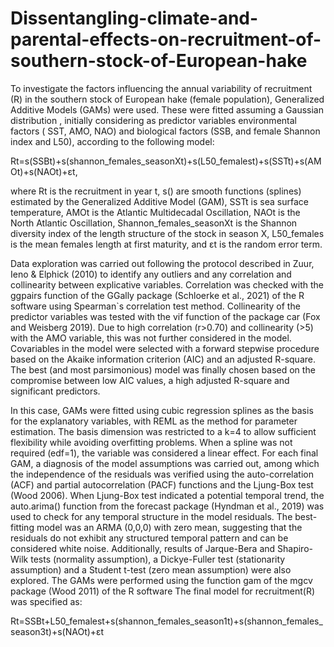 # Dissentangling-climate-and-parental-effects-on-recruitment-of-southern-stock-of-European-hake

To investigate the factors influencing the annual variability of recruitment (R) in the southern stock of European hake (female population), Generalized Additive Models (GAMs) were used. These were fitted assuming a Gaussian distribution , initially considering as predictor variables environmental factors ( SST, AMO, NAO) and biological factors (SSB, and female Shannon index and L50), according to the following model:

Rt=s(SSBt)+s(shannon_females_seasonXt)+s(L50_femalest)+s(SSTt)+s(AMOt)+s(NAOt)+εt,

where Rt is the recruitment in year t, s() are smooth functions (splines) estimated by the Generalized Additive Model (GAM), SSTt is sea surface temperature, AMOt is the Atlantic Multidecadal Oscillation, NAOt is the North Atlantic Oscillation, Shannon_females_seasonXt is the Shannon diversity index of the length structure of the stock in season X, L50_females is the mean females length at first maturity, and εt is the random error term. 

Data exploration was carried out following the protocol described in Zuur, Ieno & Elphick (2010) to identify any outliers and any correlation and collinearity between explicative variables. Correlation was checked with the ggpairs function of the GGally package (Schloerke et al., 2021) of the R software using Spearman`s correlation test method. Collinearity of the predictor variables was tested with the vif function of the package car (Fox and Weisberg 2019). Due to high correlation (r>0.70) and collinearity (>5) with the AMO variable, this was not further considered in the model. Covariables in the model were  selected   with  a  forward  stepwise procedure based on the Akaike information criterion (AIC) and an adjusted R-square. The best (and most parsimonious) model was finally chosen based on the compromise between low AIC values, a high adjusted R-square and significant predictors.

In this case, GAMs were fitted using cubic regression splines as the basis for the explanatory variables, with REML as the method for parameter estimation. The basis dimension was restricted to a k=4 to allow sufficient flexibility while avoiding overfitting problems. When a spline was not required (edf=1), the variable was considered a linear effect. For each final GAM, a diagnosis of the model assumptions was carried  out,  among  which the independence of the residuals was verified using the auto-correlation (ACF) and partial autocorrelation (PACF) functions and the Ljung-Box test (Wood 2006). When Ljung-Box test indicated a potential temporal trend, the auto.arima() function from the forecast package (Hyndman et al., 2019) was used to check for any temporal structure in the model residuals. The best-fitting model was an ARMA (0,0,0) with zero mean, suggesting that the residuals do not exhibit any structured temporal pattern and can be considered white noise. Additionally, results of Jarque-Bera and Shapiro-Wilk tests (normality assumption), a Dickye-Fuller test (stationarity assumption) and a Student t-test (zero mean assumption) were also explored. The GAMs were performed using the function gam of the mgcv package (Wood 2011) of the R software
The final model for recruitment(R) was specified as:

Rt=SSBt+L50_femalest+s(shannon_females_season1t)+s(shannon_females_season3t)+s(NAOt)+εt 
